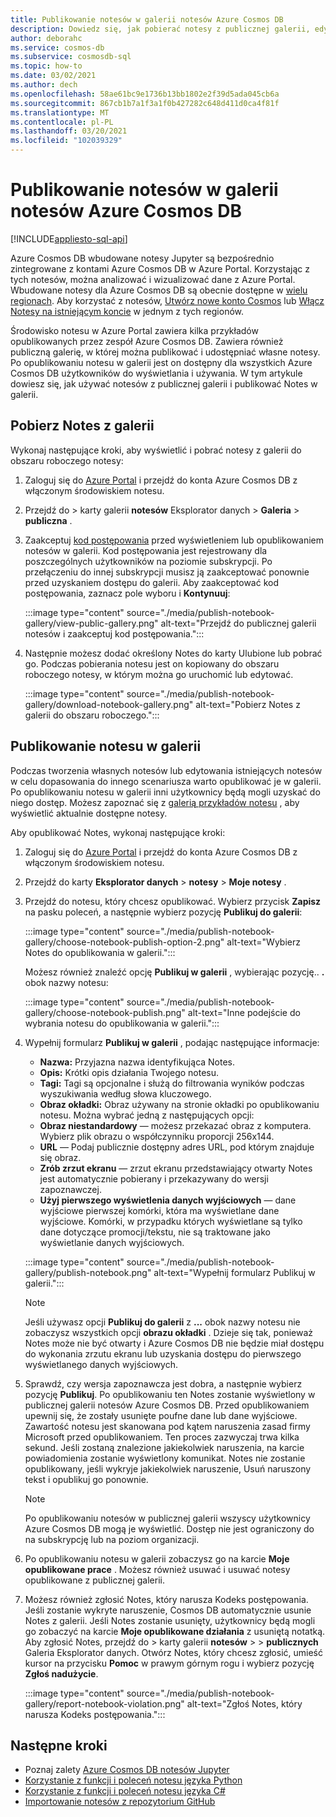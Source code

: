 ```yaml
---
title: Publikowanie notesów w galerii notesów Azure Cosmos DB
description: Dowiedz się, jak pobierać notesy z publicznej galerii, edytować je i publikować własne notesy w galerii.
author: deborahc
ms.service: cosmos-db
ms.subservice: cosmosdb-sql
ms.topic: how-to
ms.date: 03/02/2021
ms.author: dech
ms.openlocfilehash: 58ae61bc9e1736b13bb1802e2f39d5ada045cb6a
ms.sourcegitcommit: 867cb1b7a1f3a1f0b427282c648d411d0ca4f81f
ms.translationtype: MT
ms.contentlocale: pl-PL
ms.lasthandoff: 03/20/2021
ms.locfileid: "102039329"
---
```

# <a name="publish-notebooks-to-the-azure-cosmos-db-notebook-gallery"></a>Publikowanie notesów w galerii notesów Azure Cosmos DB
[!INCLUDE[appliesto-sql-api](includes/appliesto-sql-api.md)]

Azure Cosmos DB wbudowane notesy Jupyter są bezpośrednio zintegrowane z kontami Azure Cosmos DB w Azure Portal. Korzystając z tych notesów, można analizować i wizualizować dane z Azure Portal. Wbudowane notesy dla Azure Cosmos DB są obecnie dostępne w [wielu regionach](https://azure.microsoft.com/global-infrastructure/services/?products=cosmos-db&regions=all). Aby korzystać z notesów, [Utwórz nowe konto Cosmos](create-cosmosdb-resources-portal.md) lub [Włącz Notesy na istniejącym koncie](enable-notebooks.md) w jednym z tych regionów.

Środowisko notesu w Azure Portal zawiera kilka przykładów opublikowanych przez zespół Azure Cosmos DB. Zawiera również publiczną galerię, w której można publikować i udostępniać własne notesy. Po opublikowaniu notesu w galerii jest on dostępny dla wszystkich Azure Cosmos DB użytkowników do wyświetlania i używania. W tym artykule dowiesz się, jak używać notesów z publicznej galerii i publikować Notes w galerii.

## <a name="download-a-notebook-from-the-gallery"></a>Pobierz Notes z galerii

Wykonaj następujące kroki, aby wyświetlić i pobrać notesy z galerii do obszaru roboczego notesy:

1. Zaloguj się do [Azure Portal](https://portal.azure.com/) i przejdź do konta Azure Cosmos DB z włączonym środowiskiem notesu.

1. Przejdź do   >  karty galerii **notesów** Eksplorator danych  >  **Galeria**  >  **publiczna** .

1. Zaakceptuj [kod postępowania](https://azure.microsoft.com/support/legal/cosmos-db-public-gallery-code-of-conduct/)  przed wyświetleniem lub opublikowaniem notesów w galerii. Kod postępowania jest rejestrowany dla poszczególnych użytkowników na poziomie subskrypcji. Po przełączeniu do innej subskrypcji musisz ją zaakceptować ponownie przed uzyskaniem dostępu do galerii. Aby zaakceptować kod postępowania, zaznacz pole wyboru i **Kontynuuj**:

   :::image type="content" source="./media/publish-notebook-gallery/view-public-gallery.png" alt-text="Przejdź do publicznej galerii notesów i zaakceptuj kod postępowania.":::

1. Następnie możesz dodać określony Notes do karty Ulubione lub pobrać go. Podczas pobierania notesu jest on kopiowany do obszaru roboczego notesy, w którym można go uruchomić lub edytować.

   :::image type="content" source="./media/publish-notebook-gallery/download-notebook-gallery.png" alt-text="Pobierz Notes z galerii do obszaru roboczego.":::

## <a name="publish-a-notebook-to-the-gallery"></a>Publikowanie notesu w galerii

Podczas tworzenia własnych notesów lub edytowania istniejących notesów w celu dopasowania do innego scenariusza warto opublikować je w galerii. Po opublikowaniu notesu w galerii inni użytkownicy będą mogli uzyskać do niego dostęp. Możesz zapoznać się z [galerią przykładów notesu](https://cosmos.azure.com/gallery.html) , aby wyświetlić aktualnie dostępne notesy.

Aby opublikować Notes, wykonaj następujące kroki:

1. Zaloguj się do [Azure Portal](https://portal.azure.com/) i przejdź do konta Azure Cosmos DB z włączonym środowiskiem notesu.

1. Przejdź do karty **Eksplorator danych**  >  **notesy**  >  **Moje notesy** .

1. Przejdź do notesu, który chcesz opublikować. Wybierz przycisk **Zapisz** na pasku poleceń, a następnie wybierz pozycję **Publikuj do galerii**:

   :::image type="content" source="./media/publish-notebook-gallery/choose-notebook-publish-option-2.png" alt-text="Wybierz Notes do opublikowania w galerii.":::

   Możesz również znaleźć opcję **Publikuj w galerii** , wybierając pozycję.. **.** obok nazwy notesu:

   :::image type="content" source="./media/publish-notebook-gallery/choose-notebook-publish.png" alt-text="Inne podejście do wybrania notesu do opublikowania w galerii.":::

1. Wypełnij formularz **Publikuj w galerii** , podając następujące informacje:

   * **Nazwa:** Przyjazna nazwa identyfikująca Notes.
   * **Opis:**  Krótki opis działania Twojego notesu.
   * **Tagi:** Tagi są opcjonalne i służą do filtrowania wyników podczas wyszukiwania według słowa kluczowego.
   * **Obraz okładki:** Obraz używany na stronie okładki po opublikowaniu notesu. Można wybrać jedną z następujących opcji:
   * **Obraz niestandardowy** — możesz przekazać obraz z komputera. Wybierz plik obrazu o współczynniku proporcji 256x144.
   * **URL** — Podaj publicznie dostępny adres URL, pod którym znajduje się obraz.
   * **Zrób zrzut ekranu** — zrzut ekranu przedstawiający otwarty Notes jest automatycznie pobierany i przekazywany do wersji zapoznawczej.
   * **Użyj pierwszego wyświetlenia danych wyjściowych** — dane wyjściowe pierwszej komórki, która ma wyświetlane dane wyjściowe. Komórki, w przypadku których wyświetlane są tylko dane dotyczące promocji/tekstu, nie są traktowane jako wyświetlanie danych wyjściowych.

   :::image type="content" source="./media/publish-notebook-gallery/publish-notebook.png" alt-text="Wypełnij formularz Publikuj w galerii.":::

   > [!NOTE]
   > Jeśli używasz opcji **Publikuj do galerii** z **...** obok nazwy notesu nie zobaczysz wszystkich opcji **obrazu okładki** . Dzieje się tak, ponieważ Notes może nie być otwarty i Azure Cosmos DB nie będzie miał dostępu do wykonania zrzutu ekranu lub uzyskania dostępu do pierwszego wyświetlanego danych wyjściowych.

1. Sprawdź, czy wersja zapoznawcza jest dobra, a następnie wybierz pozycję **Publikuj**. Po opublikowaniu ten Notes zostanie wyświetlony w publicznej galerii notesów Azure Cosmos DB. Przed opublikowaniem upewnij się, że zostały usunięte poufne dane lub dane wyjściowe. Zawartość notesu jest skanowana pod kątem naruszenia zasad firmy Microsoft przed opublikowaniem. Ten proces zazwyczaj trwa kilka sekund. Jeśli zostaną znalezione jakiekolwiek naruszenia, na karcie powiadomienia zostanie wyświetlony komunikat. Notes nie zostanie opublikowany, jeśli wykryje jakiekolwiek naruszenie, Usuń naruszony tekst i opublikuj go ponownie.

   > [!NOTE]
   > Po opublikowaniu notesów w publicznej galerii wszyscy użytkownicy Azure Cosmos DB mogą je wyświetlić. Dostęp nie jest ograniczony do na subskrypcję lub na poziom organizacji.

1. Po opublikowaniu notesu w galerii zobaczysz go na karcie **Moje opublikowane prace** . Możesz również usuwać i usuwać notesy opublikowane z publicznej galerii.

1. Możesz również zgłosić Notes, który narusza Kodeks postępowania. Jeśli zostanie wykryte naruszenie, Cosmos DB automatycznie usunie Notes z galerii. Jeśli Notes zostanie usunięty, użytkownicy będą mogli go zobaczyć na karcie **Moje opublikowane działania** z usuniętą notatką. Aby zgłosić Notes, przejdź do   >  karty galerii **notesów**  >    >  **publicznych** Galeria Eksplorator danych. Otwórz Notes, który chcesz zgłosić, umieść kursor na przycisku **Pomoc** w prawym górnym rogu i wybierz pozycję **Zgłoś nadużycie**.

   :::image type="content" source="./media/publish-notebook-gallery/report-notebook-violation.png" alt-text="Zgłoś Notes, który narusza Kodeks postępowania.":::

## <a name="next-steps"></a>Następne kroki

* Poznaj zalety [Azure Cosmos DB notesów Jupyter](cosmosdb-jupyter-notebooks.md)
* [Korzystanie z funkcji i poleceń notesu języka Python](use-python-notebook-features-and-commands.md)
* [Korzystanie z funkcji i poleceń notesu języka C#](use-csharp-notebook-features-and-commands.md)
* [Importowanie notesów z repozytorium GitHub](import-github-notebooks.md)
